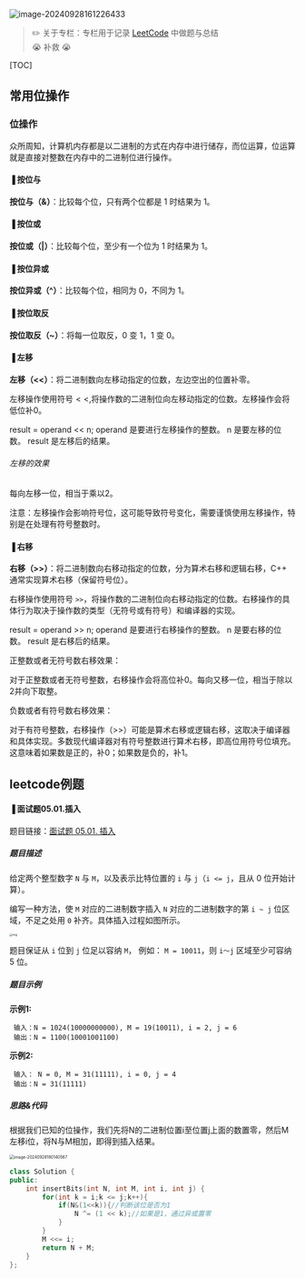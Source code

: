 ![image-20240928161226433](https://gitee.com/Black_aura/picture/raw/master/img/image-20240928161226433-1727516151806-1.png)

> ✏️ 关于专栏：专栏用于记录 [LeetCode](https://leetcode.cn/) 中做题与总结  
> 😭 补救 😭

[TOC]

## 常用位操作

###  位操作

众所周知，计算机内存都是以二进制的方式在内存中进行储存，而位运算，位运算就是直接对整数在内存中的二进制位进行操作。

#### ▐ 按位与

**按位与（&）**：比较每个位，只有两个位都是 1 时结果为 1。

#### ▐ 按位或

**按位或（|）**：比较每个位，至少有一个位为 1 时结果为 1。

#### ▐ 按位异或

**按位异或（^）**：比较每个位，相同为 0，不同为 1。

#### ▐ 按位取反

**按位取反（~）**：将每一位取反，0 变 1，1 变 0。

#### ▐ 左移

**左移（<<）**：将二进制数向左移动指定的位数，左边空出的位置补零。

左移操作使用符号$<<$,将操作数的二进制位向左移动指定的位数。左移操作会将低位补0。

result = operand << n;
operand 是要进行左移操作的整数。
n 是要左移的位数。
result 是左移后的结果。

###### 左移的效果

每向左移一位，相当于乘以2。

注意：左移操作会影响符号位，这可能导致符号变化，需要谨慎使用左移操作，特别是在处理有符号整数时。

#### ▐ 右移

**右移（>>）**：将二进制数向右移动指定的位数，分为算术右移和逻辑右移，C++ 通常实现算术右移（保留符号位）。

右移操作使用符号 `>>`，将操作数的二进制位向右移动指定的位数。右移操作的具体行为取决于操作数的类型（无符号或有符号）和编译器的实现。

result = operand >> n;
operand 是要进行右移操作的整数。
n 是要右移的位数。
result 是右移后的结果。

正整数或者无符号数右移效果：

对于正整数或者无符号整数，右移操作会将高位补0。每向又移一位，相当于除以2并向下取整。

负数或者有符号数右移效果：

对于有符号整数，右移操作（>>）可能是算术右移或逻辑右移，这取决于编译器和具体实现。多数现代编译器对有符号整数进行算术右移，即高位用符号位填充。这意味着如果数是正的，补0；如果数是负的，补1。

## leetcode例题

#### ▐ 面试题05.01.插入

题目链接：[面试题 05.01. 插入](https://leetcode.cn/problems/insert-into-bits-lcci/)

##### 题目描述

给定两个整型数字 `N` 与 `M`，以及表示比特位置的 `i` 与 `j`（`i <= j`，且从 0 位开始计算）。

编写一种方法，使 `M` 对应的二进制数字插入 `N` 对应的二进制数字的第 `i ~ j` 位区域，不足之处用 `0` 补齐。具体插入过程如图所示。

<img src="https://gitee.com/Black_aura/picture/raw/master/img/1610104070-NuLVQi-05.01.gif" alt="img" style="zoom:33%;" />

题目保证从 `i` 位到 `j` 位足以容纳 `M`， 例如： `M = 10011`，则 `i～j` 区域至少可容纳 5 位。

##### 题目示例

**示例1:**

```
 输入：N = 1024(10000000000), M = 19(10011), i = 2, j = 6
 输出：N = 1100(10001001100)
```

**示例2:**

```
 输入： N = 0, M = 31(11111), i = 0, j = 4
 输出：N = 31(11111)
```



##### 思路&代码

根据我们已知的位操作，我们先将N的二进制位置i至位置j上面的数置零，然后M左移i位，将N与M相加，即得到插入结果。

<img src="https://gitee.com/Black_aura/picture/raw/master/img/image-20240928180140567.png" alt="image-20240928180140567" style="zoom: 50%;" />

```c++
class Solution {
public:
    int insertBits(int N, int M, int i, int j) {
        for(int k = i;k <= j;k++){
            if(N&(1<<k)){//判断该位是否为1
                N ^= (1 << k);//如果是1，通过异或置零
            }
        }
        M <<= i;
        return N + M;
    }
};
```


